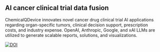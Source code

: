 ## AI cancer clinical trial data fusion

 
ChemicalQDevice innovates novel cancer drug clinical trial AI applications regarding organ-specific tumors, clinical decision support, prescription costs, and industry expense. OpenAI, Anthropic, Google, and xAI LLMs are utilized to generate scalable reports, solutions, and visualizations.



[![DOI](https://zenodo.org/badge/DOI/10.5281/zenodo.13273141.svg)](https://doi.org/10.5281/zenodo.13273141)


